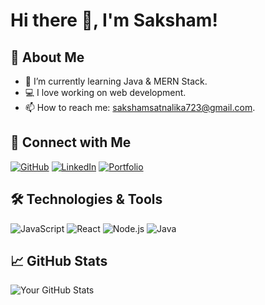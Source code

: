 # Hi there 👋, I'm Saksham!

## 🚀 About Me
- 🌱 I’m currently learning Java & MERN Stack.
- 💻 I love working on web development.
- 📫 How to reach me: [sakshamsatnalika723@gmail.com](mailto:sakshamsatnalika723@gmail.com).

## 🔗 Connect with Me
[![GitHub](https://img.shields.io/badge/-GitHub-000?style=for-the-badge&logo=github)](https://github.com/Saks34)
[![LinkedIn](https://img.shields.io/badge/-LinkedIn-blue?style=for-the-badge&logo=linkedin)](https://www.linkedin.com/in/sakshamsatnalika)
[![Portfolio](https://img.shields.io/badge/-Portfolio-critical?style=for-the-badge&logo=web)](https://sakshamsatnalika.netlify.app/)

## 🛠️ Technologies & Tools
![JavaScript](https://img.shields.io/badge/-JavaScript-yellow?style=for-the-badge&logo=javascript)
![React](https://img.shields.io/badge/-React-blue?style=for-the-badge&logo=react)
![Node.js](https://img.shields.io/badge/-Node.js-green?style=for-the-badge&logo=node.js)
![Java](https://img.shields.io/badge/-Java-orange?style=for-the-badge&logo=java)

## 📈 GitHub Stats
![Your GitHub Stats](https://github-readme-stats.vercel.app/api?username=Saks34&show_icons=true&theme=dark)
